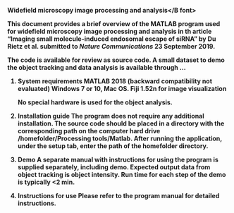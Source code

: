  <B font face="Mukta Mahee">Widefield microscopy image processing and analysis</B font>
 
This document provides a brief overview of the MATLAB program used for widefield microscopy image processing and analysis in th article “Imaging small molecule-induced endosomal escape of siRNA” by Du Rietz et al. submitted to <i>Nature Communications</i> 23 September 2019.
 
The code is available for review as source code. A small dataset to demo the object tracking and data analysis is available through …
 
1. System requirements
MATLAB 2018 (backward compatibility not evaluated)
Windows 7 or 10, Mac OS.
Fiji 1.52n for image visualization

   No special hardware is used for the object analysis.
 
2. Installation guide
The program does not require any additional installation. The source code should be placed in a directory with the corresponding path on the computer hard drive /homefolder/Processing tools/Matlab. After running the application, under the setup tab, enter the path of the homefolder directory.
 
3. Demo
A separate manual with instructions for using the program is supplied separately, including demo. Expected output data from object tracking is object intensity. Run time for each step of the demo is typically <2 min.
 
4. Instructions for use
Please refer to the program manual for detailed instructions.
